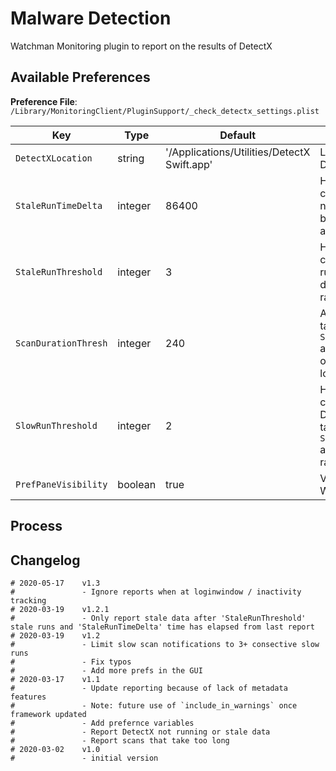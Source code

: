 # Malware Detection

Watchman Monitoring plugin to report on the results of DetectX

## Available Preferences

**Preference File**: `/Library/MonitoringClient/PluginSupport/_check_detectx_settings.plist`

Key | Type | Default | Description
--- | --- | --- | ---
`DetectXLocation` | string | '/Applications/Utilities/DetectX Swift.app' | Location of DetectX app
`StaleRunTimeDelta` | integer | 86400 | How much time can go by without new DetectX data before we raise an alert (in seconds)
`StaleRunThreshold` | integer | 3 | How many consecutive plugin runs with no new data are ok before raising an alert
`ScanDurationThresh` | integer | 240 | A DetectX scan taking `ScanDurationThresh` amount of seconds or longer is too long
`SlowRunThreshold` | integer | 2 | How many consecutive DetectX scans taking longer than `ScanDurationThresh` are ok before raising an alert
`PrefPaneVisibility` | boolean | true | Visibility within the WM pref-pane

## Process

## Changelog

```
# 2020-05-17    v1.3
#               - Ignore reports when at loginwindow / inactivity tracking
# 2020-03-19    v1.2.1
#               - Only report stale data after 'StaleRunThreshold' stale runs and 'StaleRunTimeDelta' time has elapsed from last report
# 2020-03-19    v1.2
#               - Limit slow scan notifications to 3+ consective slow runs
#               - Fix typos
#               - Add more prefs in the GUI
# 2020-03-17    v1.1
#               - Update reporting because of lack of metadata features
#               - Note: future use of `include_in_warnings` once framework updated
#               - Add prefernce variables
#               - Report DetectX not running or stale data
#               - Report scans that take too long
# 2020-03-02    v1.0
#               - initial version
```
